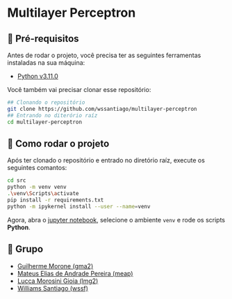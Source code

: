# Multilayer Perceptron

## 🔧 Pré-requisitos

Antes de rodar o projeto, você precisa ter as seguintes ferramentas instaladas na sua máquina:

- [Python v3.11.0](https://www.python.org/downloads/release/python-3110/)

Você também vai precisar clonar esse repositório:

```bash
## Clonando o repositório
git clone https://github.com/wssantiago/multilayer-perceptron
## Entrando no diterório raíz
cd multilayer-perceptron
```

## 🚀 Como rodar o projeto

Após ter clonado o repositório e entrado no diretório raíz, execute os seguintes comantos:

```bash
cd src
python -m venv venv
.\venv\Scripts\activate
pip install -r requirements.txt
python -m ipykernel install --user --name=venv
```

Agora, abra o [jupyter notebook](/src/mlp.ipynb), selecione o ambiente ```venv``` e rode os scripts **Python**.

## 👥 Grupo

- [Guilherme Morone (gma2)](https://github.com/guimorone)
- [Mateus Elias de Andrade Pereira (meap)](https://github.com/mateuseap)
- [Lucca Morosini Gioia (lmg2)](https://github.com/LuccaMorosiniGioia)
- [Williams Santiago (wssf)](https://github.com/wssantiago)
